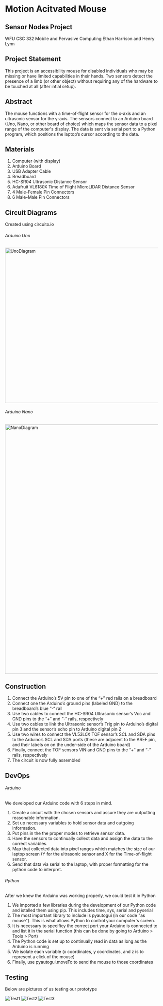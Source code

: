 # Motion Acitvated Mouse 
## Sensor Nodes Project
WFU CSC 332 Mobile and Pervasive Computing
Ethan Harrison and Henry Lynn

## Project Statement 
This project is an accessibility mouse for disabled individuals who may be missing or have limited capabilities in their hands. Two sensors detect the presence of a limb (or other object) without requiring any of the hardware to be touched at all (after intial setup). 

## Abstract 
The mouse functions with a time-of-flight sensor for the x-axis and an ultrasonic sensor for the y-axis. The sensors connect to an Arduino board (Uno, Nano, or other board of choice) which maps the sensor data to a pixel range of the computer's  display. The data is sent via serial port to a Python program, which positions the laptop’s cursor according to the data. 

## Materials
1. Computer (with display)
2. Arduino Board 
3. USB Adapter Cable 
4. Breadboard
5. HC-SR04 Ultrasonic Distance Sensor
6. Adafruit VL6180X Time of Flight MicroLIDAR Distance Sensor
7. 4 Male-Female Pin Connectors 
8. 6 Male-Male Pin Connectors

## Circuit Diagrams 
Created using circuito.io
###### Arduino Uno
<img width="510" alt="UnoDiagram" src="https://user-images.githubusercontent.com/54651014/155056745-e115d2d0-da0a-4c2d-a492-7fde96c07f56.png">

###### Arduino Nano
<img width="820" alt="NanoDiagram" src="https://user-images.githubusercontent.com/54651014/155056771-2dc8de8f-5c88-438e-8d61-e851efa9247d.png">

## Construction 
1. Connect the Arduino’s 5V pin to one of the “+” red rails on a breadboard
2. Connect one the Arduino’s ground pins (labeled GND) to the breadboard’s blue “-“ rail
3. Use two cables to connect the HC-SR04 Ultrasonic sensor’s Vcc and GND pins to the “+” and “-“ rails, respectively
4. Use two cables to link the Ultrasonic sensor’s Trig pin to Arduino’s digital pin 3 and the sensor’s echo pin to Arduino digital pin 2
5. Use two wires to connect the VL53L0X TOF sensor’s SCL and SDA pins to the Arduino’s SCL and SDA ports 
      (these are adjacent to the AREF pin, and their labels on on the under-side of the Arduino board)
7. Finally, connect the TOF sensors VIN and GND pins to the “+” and “-“ rails, respectively 
8. The circuit is now fully assembled

## DevOps

###### Arduino
We developed our Arduino code with 6 steps in mind.
1. Create a circuit with the chosen sensors and assure they are outputting reasonable information.
2. Set up necessary variables to hold sensor data and outgoing information.
3. Put pins in the the proper modes to retrieve sensor data.
4. Have the sensors to continually collect data and assign the data to the correct variables.
5. Map that collected data into pixel ranges which matches the size of our laptop screen (Y for the ultrasonic sensor and X for the Time-of-flight sensor.
6. Send that data via serial to the laptop, with proper formatting for the python code to interpret.

###### Python
After we knew the Arduino was working properly, we could test it in Python 
1. We imported a few libraries during the development of our Python code and istalled them using pip. This includes time, sys, serial and pyserial
2. The most important library to include is pyautogui (in our code "as mouse"). This is what allows Python to control your computer's screen. 
3. It is necessary to specificy the correct port your Arduino is connected to and list it in the serial function
       (this can be done by going to Arduino > Tools > Port)
5. The Python code is set up to continually read in data as long as the Arduino is running 
6. We isolate each variable (x coordinates, y coordinates, and z is to represent a click of the mouse)
7. Finally, use pyautogui.moveTo to send the mouse to those coordinates 

## Testing
Below are pictures of us testing our prototype

![Test1](https://user-images.githubusercontent.com/54651014/155059640-1f81e8cd-1b03-409f-9c39-75432fadbba8.jpg)
![Test2](https://user-images.githubusercontent.com/54651014/155059641-1b1a4997-c2d3-431b-a753-460a8f62ecbc.jpg)
![Test3](https://user-images.githubusercontent.com/54651014/155059642-b685676e-a4c1-4470-b706-df0e56e02a02.jpg)


